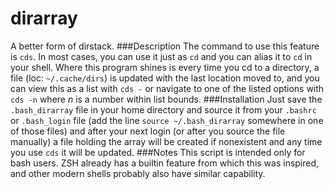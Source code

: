 # dirarray
A better form of dirstack.
###Description
The command to use this feature is ```cds```. In most cases, you can use it just as ```cd``` and you can alias it to ```cd``` in your shell. Where this program shines is every time you cd to a directory, a file (loc: ```~/.cache/dirs```) is updated with the last location moved to, and you can view this as a list with ```cds -``` or navigate to one of the listed options with ```cds -n``` where *n* is a number within list bounds.
###Installation
Just save the ```.bash_dirarray``` file in your home directory and source it from your ```.bashrc``` or ```.bash_login``` file (add the line ```source ~/.bash_dirarray``` somewhere in one of those files) and after your next login (or after you source the file manually) a file holding the array will be created if nonexistent and any time you use ```cds``` it will be updated.
###Notes
This script is intended only for bash users. ZSH already has a builtin feature from which this was inspired, and other modern shells probably also have similar capability.
